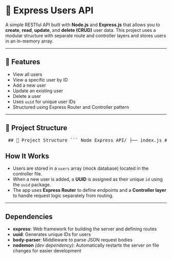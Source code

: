 # 👥 Express Users API

A simple RESTful API built with **Node.js** and **Express.js** that allows you to **create**, **read**, **update**, and **delete (CRUD)** user data. This project uses a modular structure with separate route and controller layers and stores users in an in-memory array.

---

## 🚀 Features

- View all users
- View a specific user by ID
- Add a new user
- Update an existing user
- Delete a user
- Uses `uuid` for unique user IDs
- Structured using Express Router and Controller pattern

---

## 📁 Project Structure

<pre lang="markdown"> ## 📁 Project Structure ``` Node_Express_API/ ├── index.js # Main server file ├── routes/ │ └── users.js # Route definitions for /users ├── Controllers/ │ └── users.js # Logic for handling user operations (controllers) ├── package.json # Project metadata and scripts └── README.md # Project documentation ``` </pre>

## **How It Works**

- Users are stored in a `users` array (mock database) located in the controller file.  
- When a new user is added, a **UUID** is assigned as their unique `id` using the `uuid` package.  
- The app uses **Express Router** to define endpoints and a **Controller layer** to handle request logic separately from routing.

---

## **Dependencies**

- **express**: Web framework for building the server and defining routes  
- **uuid**: Generates unique IDs for users  
- **body-parser**: Middleware to parse JSON request bodies  
- **nodemon** *(dev dependency)*: Automatically restarts the server on file changes for easier development
